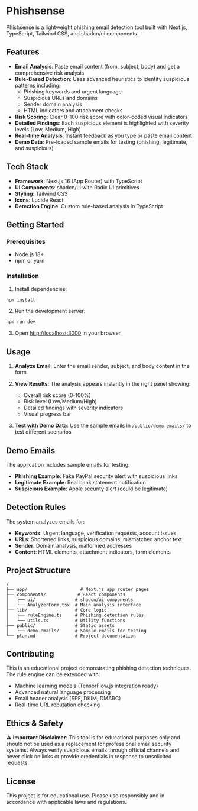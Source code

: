 # Phishsense

Phishsense is a lightweight phishing email detection tool built with Next.js, TypeScript, Tailwind CSS, and shadcn/ui components.

## Features

- **Email Analysis**: Paste email content (from, subject, body) and get a comprehensive risk analysis
- **Rule-Based Detection**: Uses advanced heuristics to identify suspicious patterns including:
  - Phishing keywords and urgent language
  - Suspicious URLs and domains
  - Sender domain analysis
  - HTML indicators and attachment checks
- **Risk Scoring**: Clear 0-100 risk score with color-coded visual indicators
- **Detailed Findings**: Each suspicious element is highlighted with severity levels (Low, Medium, High)
- **Real-time Analysis**: Instant feedback as you type or paste email content
- **Demo Data**: Pre-loaded sample emails for testing (phishing, legitimate, and suspicious)

## Tech Stack

- **Framework**: Next.js 16 (App Router) with TypeScript
- **UI Components**: shadcn/ui with Radix UI primitives
- **Styling**: Tailwind CSS
- **Icons**: Lucide React
- **Detection Engine**: Custom rule-based analysis in TypeScript

## Getting Started

### Prerequisites

- Node.js 18+
- npm or yarn

### Installation

1. Install dependencies:
```bash
npm install
```

2. Run the development server:
```bash
npm run dev
```

3. Open [http://localhost:3000](http://localhost:3000) in your browser

## Usage

1. **Analyze Email**: Enter the email sender, subject, and body content in the form
2. **View Results**: The analysis appears instantly in the right panel showing:
   - Overall risk score (0-100%)
   - Risk level (Low/Medium/High)
   - Detailed findings with severity indicators
   - Visual progress bar

3. **Test with Demo Data**: Use the sample emails in `/public/demo-emails/` to test different scenarios

## Demo Emails

The application includes sample emails for testing:

- **Phishing Example**: Fake PayPal security alert with suspicious links
- **Legitimate Example**: Real bank statement notification
- **Suspicious Example**: Apple security alert (could be legitimate)

## Detection Rules

The system analyzes emails for:

- **Keywords**: Urgent language, verification requests, account issues
- **URLs**: Shortened links, suspicious domains, mismatched anchor text
- **Sender**: Domain analysis, malformed addresses
- **Content**: HTML elements, attachment indicators, form elements

## Project Structure

```
/
├── app/                    # Next.js app router pages
├── components/            # React components
│   ├── ui/               # shadcn/ui components
│   └── AnalyzerForm.tsx  # Main analysis interface
├── lib/                  # Core logic
│   ├── ruleEngine.ts     # Phishing detection rules
│   └── utils.ts          # Utility functions
├── public/               # Static assets
│   └── demo-emails/      # Sample emails for testing
└── plan.md               # Project documentation
```

## Contributing

This is an educational project demonstrating phishing detection techniques. The rule engine can be extended with:

- Machine learning models (TensorFlow.js integration ready)
- Advanced natural language processing
- Email header analysis (SPF, DKIM, DMARC)
- Real-time URL reputation checking

## Ethics & Safety

⚠️ **Important Disclaimer**: This tool is for educational purposes only and should not be used as a replacement for professional email security systems. Always verify suspicious emails through official channels and never click on links or provide credentials in response to unsolicited requests.

## License

This project is for educational use. Please use responsibly and in accordance with applicable laws and regulations.
